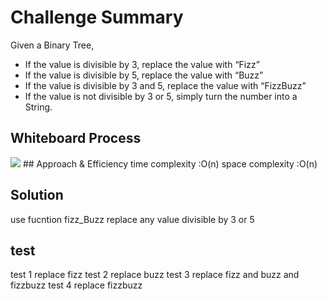 # Challenge Summary
<!-- Description of the challenge -->
Given a Binary Tree,
* If the value is divisible by 3, replace the value with “Fizz”
* If the value is divisible by 5, replace the value with “Buzz”
* If the value is divisible by 3 and 5, replace the value with “FizzBuzz”
* If the value is not divisible by 3 or 5, simply turn the number into a String.
## Whiteboard Process
<!-- Embedded whiteboard image -->
<img src='tree_max.png'/>
## Approach & Efficiency
<!-- What approach did you take? Why? What is the Big O space/time for this approach? -->
time complexity :O(n)
space complexity :O(n)

## Solution
<!-- Show how to run your code, and examples of it in action -->
use
fucntion fizz_Buzz
    replace any value divisible by 3 or 5

## test
test 1  replace fizz
test 2  replace buzz
test 3  replace fizz and buzz and fizzbuzz
test 4  replace fizzbuzz
